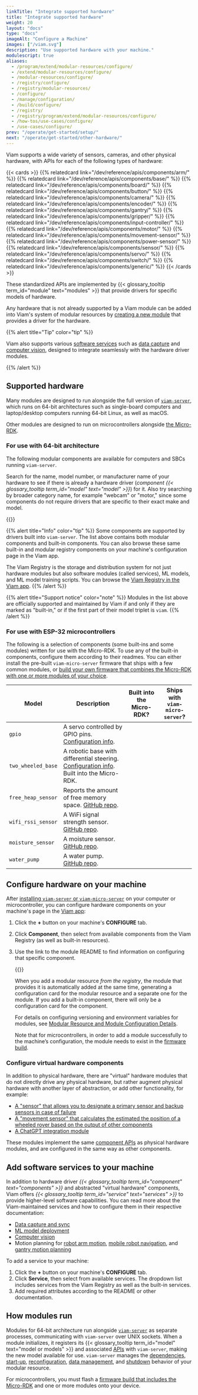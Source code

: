 ```yaml
---
linkTitle: "Integrate supported hardware"
title: "Integrate supported hardware"
weight: 20
layout: "docs"
type: "docs"
imageAlt: "Configure a Machine"
images: ["/viam.svg"]
description: "Use supported hardware with your machine."
modulescript: true
aliases:
  - /program/extend/modular-resources/configure/
  - /extend/modular-resources/configure/
  - /modular-resources/configure/
  - /registry/configure/
  - /registry/modular-resources/
  - /configure/
  - /manage/configuration/
  - /build/configure/
  - /registry/
  - /registry/program/extend/modular-resources/configure/
  - /how-tos/use-cases/configure/
  - /use-cases/configure/
prev: "/operate/get-started/setup/"
next: "/operate/get-started/other-hardware/"
---
```


Viam supports a wide variety of sensors, cameras, and other physical hardware, with APIs for each of the following types of hardware:

{{< cards >}}
{{% relatedcard link="/dev/reference/apis/components/arm/" %}}
{{% relatedcard link="/dev/reference/apis/components/base/" %}}
{{% relatedcard link="/dev/reference/apis/components/board/" %}}
{{% relatedcard link="/dev/reference/apis/components/button/" %}}
{{% relatedcard link="/dev/reference/apis/components/camera/" %}}
{{% relatedcard link="/dev/reference/apis/components/encoder/" %}}
{{% relatedcard link="/dev/reference/apis/components/gantry/" %}}
{{% relatedcard link="/dev/reference/apis/components/gripper/" %}}
{{% relatedcard link="/dev/reference/apis/components/input-controller/" %}}
{{% relatedcard link="/dev/reference/apis/components/motor/" %}}
{{% relatedcard link="/dev/reference/apis/components/movement-sensor/" %}}
{{% relatedcard link="/dev/reference/apis/components/power-sensor/" %}}
{{% relatedcard link="/dev/reference/apis/components/sensor/" %}}
{{% relatedcard link="/dev/reference/apis/components/servo/" %}}
{{% relatedcard link="/dev/reference/apis/components/switch/" %}}
{{% relatedcard link="/dev/reference/apis/components/generic/" %}}
{{< /cards >}}

These standardized APIs are implemented by {{< glossary_tooltip term_id="module" text="modules" >}} that provide drivers for specific models of hardware.

Any hardware that is not already supported by a Viam module can be added into Viam's system of modular resources by [creating a new module](../other-hardware/) that provides a driver for the hardware.

{{% alert title="Tip" color="tip" %}}

Viam also supports various [software services](#add-software-services-to-your-machine) such as [data capture](/data-ai/capture-data/capture-sync/) and [computer vision](/dev/reference/apis/services/vision/), designed to integrate seamlessly with the hardware driver modules.

{{% /alert %}}

## Supported hardware

Many modules are designed to run alongside the full version of [`viam-server`](/operate/reference/viam-server/), which runs on 64-bit architectures such as single-board computers and laptop/desktop computers running 64-bit Linux, as well as macOS.

Other modules are designed to run on microcontrollers alongside [the Micro-RDK](/operate/reference/viam-micro-server/).

### For use with 64-bit architecture

The following modular components are available for computers and SBCs running `viam-server`.

Search for the name, model number, or manufacturer name of your hardware to see if there is already a hardware driver (_component {{< glossary_tooltip term_id="model" text="model" >}}_) for it.
Also try searching by broader category name, for example "webcam" or "motor," since some components do not require drivers that are specific to their exact make and model.

{{<resources api="rdk:component" no-intro="true">}}

{{% alert title="Info" color="tip" %}}
Some components are supported by drivers built into `viam-server`.
The list above contains both modular components and built-in components.
You can also browse these same built-in and modular registry components on your machine's configuration page in the Viam app.

The Viam Registry is the storage and distribution system for not just hardware modules but also software modules (called services), ML models, and ML model training scripts.
You can browse the [Viam Registry in the Viam app](https://app.viam.com/registry?type=Module).
{{% /alert %}}

{{% alert title="Support notice" color="note" %}}
Modules in the list above are officially supported and maintained by Viam if and only if they are marked as "built-in," or if the first part of their model triplet is `viam`.
{{% /alert %}}

### For use with ESP-32 microcontrollers

The following is a selection of components (some built-ins and some modules) written for use with the Micro-RDK.
To use any of the built-in components, configure them according to their readmes.
You can either install the pre-built `viam-micro-server` firmware that ships with a few common modules, or [build your own firmware that combines the Micro-RDK with one or more modules of your choice](/operate/get-started/other-hardware/micro-module/).

<!--prettier-ignore-->
| Model | Description | Built into the Micro-RDK? | Ships with `viam-micro-server`? |
| ----- | ----------- | ------------------------------- | --- |
| `gpio` | A servo controlled by GPIO pins. [Configuration info](/operate/reference/components/servo/gpio-micro-rdk/). | <p class="center-text"><i class="fas fa-check" title="yes"></i></p> | <p class="center-text"><i class="fas fa-check" title="yes"></i></p> |
| `two_wheeled_base` | A robotic base with differential steering. [Configuration info](/operate/reference/components/base/two_wheeled_base/). Built into the Micro-RDK. | <p class="center-text"><i class="fas fa-check" title="yes"></i></p> | <p class="center-text"><i class="fas fa-check" title="yes"></i></p> |
| `free_heap_sensor` | Reports the amount of free memory space. [GitHub repo](https://github.com/viamrobotics/micro-rdk/tree/main/examples/modular-drivers/src). | | <p class="center-text"><i class="fas fa-check" title="yes"></i></p> |
| `wifi_rssi_sensor` | A WiFi signal strength sensor. [GitHub repo](https://github.com/viamrobotics/micro-rdk/tree/main/examples/modular-drivers/src). | | <p class="center-text"><i class="fas fa-check" title="yes"></i></p> |
| `moisture_sensor` | A moisture sensor. [GitHub repo](https://github.com/viamrobotics/micro-rdk/tree/main/examples/modular-drivers/src). | | |
| `water_pump` | A water pump. [GitHub repo](https://github.com/viamrobotics/micro-rdk/tree/main/examples/modular-drivers/src). | | |

## Configure hardware on your machine

After [installing `viam-server` or `viam-micro-server`](/operate/get-started/setup/) on your computer or microcontroller, you can configure hardware components on your machine's page in the [Viam app](https://app.viam.com):

1. Click the **+** button on your machine's **CONFIGURE** tab.
1. Click **Component**, then select from available components from the Viam Registry (as well as built-in resources).
1. Use the link to the module README to find information on configuring that specific component.

   {{<gif webm_src="/integrate/configure.webm" mp4_src="/integrate/configure.mp4" alt="Configuring a board and ultrasonic sensor." max-width="600px">}}

   When you add a modular resource _from the registry_, the module that provides it is automatically added at the same time, generating a configuration card for the modular resource and a separate one for the module.
   If you add a built-in component, there will only be a configuration card for the component.

   For details on configuring versioning and environment variables for modules, see [Modular Resource and Module Configuration Details](/operate/reference/module-configuration/).

   Note that for microcontrollers, in order to add a module successfully to the machine’s configuration, the module needs to exist in the [firmware build](/operate/get-started/other-hardware/micro-module/).

### Configure virtual hardware components

In addition to physical hardware, there are "virtual" hardware modules that do not directly drive any physical hardware, but rather augment physical hardware with another layer of abstraction, or add other functionality, for example:

- [A "sensor" that allows you to designate a primary sensor and backup sensors in case of failure](https://github.com/viam-modules/failover)
- [A "movement sensor" that calculates the estimated the position of a wheeled rover based on the output of other components](/operate/reference/components/movement-sensor/wheeled-odometry/)
- [A ChatGPT integration module](https://github.com/jeremyrhyde/chat-gpt-module)

These modules implement the same [component APIs](/dev/reference/apis/#component-apis) as physical hardware modules, and are configured in the same way as other components.

## Add software services to your machine

In addition to hardware driver _{{< glossary_tooltip term_id="component" text="components" >}}_ and abstracted "virtual hardware" components, Viam offers _{{< glossary_tooltip term_id="service" text="services" >}}_ to provide higher-level software capabilities.
You can read more about the Viam-maintained services and how to configure them in their respective documentation:

- [Data capture and sync](/data-ai/capture-data/capture-sync/)
- [ML model deployment](/data-ai/ai/deploy/)
- [Computer vision](/data-ai/ai/run-inference/)
- Motion planning for [robot arm motion](/operate/mobility/move-arm/), [mobile robot navigation](/operate/mobility/move-base/), and [gantry motion planning](/operate/mobility/move-gantry/)

To add a service to your machine:

1. Click the **+** button on your machine's **CONFIGURE** tab.
1. Click **Service**, then select from available services.
   The dropdown list includes services from the Viam Registry as well as the built-in services.
1. Add required attributes according to the README or other documentation.

## How modules run

Modules for 64-bit architecture run alongside [`viam-server`](/operate/reference/viam-server/) as separate processes, communicating with `viam-server` over UNIX sockets.
When a module initializes, it registers its {{< glossary_tooltip term_id="model" text="model or models" >}} and associated [APIs](/dev/reference/apis/) with `viam-server`, making the new model available for use.
`viam-server` manages the [dependencies](/operate/reference/viam-server/#dependency-management), [start-up](/operate/reference/viam-server/#start-up), [reconfiguration](/operate/reference/viam-server/#reconfiguration), [data management](/data-ai/capture-data/capture-sync/), and [shutdown](/operate/reference/viam-server/#shutdown) behavior of your modular resource.

For microcontrollers, you must flash a [firmware build that includes the Micro-RDK](/operate/get-started/other-hardware/micro-module/) and one or more modules onto your device.
